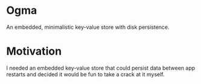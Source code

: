 # Ogma

An embedded, minimalistic key-value store with disk persistence.

# Motivation

I needed an embedded key-value store that could persist data between app restarts and decided it would be fun to take a crack at it myself.
